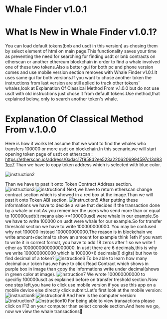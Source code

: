 # Whale Finder v1.0.1
# What Is New in Whale Finder v1.0.1?
You can load default tokens(bnb and usdt in this version) as chosing them by select element of html on main page.This functionality saves your time as preventing  the need for searching for finding usdt or bnb contracts on etherscan or another ethereum blockchain in order to find a whale involved one of these two tokens.Also a better gui for both pc and phone version comes and use mobile version section removes with Whale Finder v1.0.1.It uses same gui for both versions.If you want to chose another token the instructions from last version are still aplied to track other tokens' whales,look at Explanation Of Classical Method From v.1.0.0 but do not use usdt with old instructions just chose it from default tokens.Use method,that explained below, only to search another token's whale.

# Explanation Of Classical Method From v.1.0.0
Here is how it works let assume that we want to find the whales who transfers 100000 or more usdt on blockchain.In this scenario,we will start opening token page of usdt on etherscan : https://etherscan.io/address/0xdac17f958d2ee523a2206206994597c13d831ec7
Than we have to copy token address which is selected with blue color. 


![instruction2](https://user-images.githubusercontent.com/48108872/181058671-5c351af3-fe2e-4bcc-8b07-2812f5c36dc9.png)

Than we have to past it onto Token Contract Address section.
![instruction3](https://user-images.githubusercontent.com/48108872/181047961-e663154a-d044-44db-9a51-298713180230.png)
![instruction4](https://user-images.githubusercontent.com/48108872/181047560-d7883211-f5b3-4719-9cb8-9f442b77cb32.png)
Next,we have to return etherscan change contract section which is showed in a red box at the image.Than we will past it onto Token ABI section.
![instruction5](https://user-images.githubusercontent.com/48108872/181049157-54229a42-97bc-4760-894b-52a6316c62d2.png)
After putting these informations we have to decide a value that decides if the transaction done by a whale or not.As you remember the users who send more than or equal to 100000usdt(it means also >=100000usd) were whale in our example.So we have to write 100000 on
usdt were whale for our example.So for transfer threshold section we have to write 100000000000. You may be confused why not 100000 instead 100000000000.The reason is in blockchain we write amount+decimal to show an amount for example think 1eth if you want to write it in correct format, you have to add 18 zeros after 1 so we write 1 ether as 1000000000000000000. In usdt there are 6 decimals,this is why we write 100000000000 which is 100000+6 decimals(6 digits) but how to find decimal of a token?
![instruction6](https://user-images.githubusercontent.com/48108872/181061894-c78e8f6b-4a31-48b3-8882-e6495492537d.png)
To be able to learn how many decimal our token has,we have to click Read Contract which shows in purple box in image than copy the informations write under decimal(shows in green color at image).
![instruction7](https://user-images.githubusercontent.com/48108872/181062433-ce3f6b1d-e48f-40e3-9bd0-6d8b0172b47c.png)
We wrote 100000000000 to specifiy 100000usdt as explained before on transfer treshold section.Now one step left,you have to click use mobile version if you use this app on a mobile device else directly click submit.Let's first look at the mobile version:
![instruction8](https://user-images.githubusercontent.com/48108872/181063585-5196f50d-c33e-4e70-aec4-4173228561c9.png)
![instruction9](https://user-images.githubusercontent.com/48108872/181063886-4a7a0f9f-2c5b-4d0c-b892-25d088ddbe78.png)
And here is the computer version:
![instruction7](https://user-images.githubusercontent.com/48108872/181064139-3e10e2ad-cfd0-49bb-b53f-f8da4a8b71a8.png)
![instruction10](https://user-images.githubusercontent.com/48108872/181064652-3915653d-0b05-45c4-bd13-673c9ad230c7.png)
For being able to view transactions please click on F12 on your computer than select console section.And here we go, now we view the whale transactions🙂


